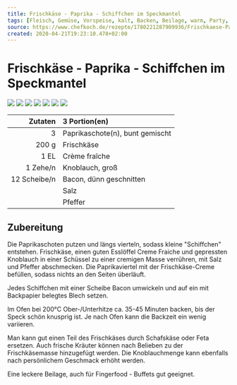 ```yaml
---
title: Frischkäse - Paprika - Schiffchen im Speckmantel
tags: [Fleisch, Gemüse, Vorspeise, kalt, Backen, Beilage, warm, Party, Schnell, einfach, Fingerfood, Snack, Lactose, ketogen, Low Carb]
source: https://www.chefkoch.de/rezepte/1780221287909936/Frischkaese-Paprika-Schiffchen-im-Speckmantel.html
created: 2020-04-21T19:23:10.478+02:00
---
```


# Frischkäse - Paprika - Schiffchen im Speckmantel

![](https://img.chefkoch-cdn.de/rezepte/1780221287909936/bilder/792846/crop-360x240/frischkaese-paprika-schiffchen-im-speckmantel.jpg) ![](https://img.chefkoch-cdn.de/rezepte/1780221287909936/bilder/1130747/crop-360x240/frischkaese-paprika-schiffchen-im-speckmantel.jpg) ![](https://img.chefkoch-cdn.de/rezepte/1780221287909936/bilder/967466/crop-360x240/frischkaese-paprika-schiffchen-im-speckmantel.jpg) ![](https://img.chefkoch-cdn.de/rezepte/1780221287909936/bilder/1118119/crop-360x240/frischkaese-paprika-schiffchen-im-speckmantel.jpg) ![](https://img.chefkoch-cdn.de/rezepte/1780221287909936/bilder/1133727/crop-360x240/frischkaese-paprika-schiffchen-im-speckmantel.jpg) ![](https://img.chefkoch-cdn.de/rezepte/1780221287909936/bilder/1181032/crop-360x240/frischkaese-paprika-schiffchen-im-speckmantel.jpg) ![](https://img.chefkoch-cdn.de/rezepte/1780221287909936/bilder/1156423/crop-360x240/frischkaese-paprika-schiffchen-im-speckmantel.jpg)

|  **Zutaten** | 3 Portion(en)                   |
| -----------: | :------------------------------ |
|            3 | Paprikaschote(n), bunt gemischt |
|        200 g | Frischkäse                      |
|         1 EL | Crème fraîche                   |
|     1 Zehe/n | Knoblauch, groß                 |
| 12 Scheibe/n | Bacon, dünn geschnitten         |
|              | Salz                            |
|              | Pfeffer                         |

## Zubereitung

Die Paprikaschoten putzen und längs vierteln, sodass kleine "Schiffchen" entstehen. Frischkäse, einen guten Esslöffel Creme Fraiche und gepressten Knoblauch in einer Schüssel zu einer cremigen Masse verrühren, mit Salz und Pfeffer abschmecken. Die Paprikaviertel mit der Frischkäse-Creme befüllen, sodass nichts an den Seiten überläuft. 

Jedes Schiffchen mit einer Scheibe Bacon umwickeln und auf ein mit Backpapier belegtes Blech setzen.

Im Ofen bei 200°C Ober-/Unterhitze ca. 35-45 Minuten backen, bis der Speck schön knusprig ist. Je nach Ofen kann die Backzeit ein wenig variieren.

Man kann gut einen Teil des Frischkäses durch Schafskäse oder Feta ersetzen. Auch frische Kräuter können nach Belieben zu der Frischkäsemasse hinzugefügt werden. Die Knoblauchmenge kann ebenfalls nach persönlichem Geschmack erhöht werden.

Eine leckere Beilage, auch für Fingerfood - Buffets gut geeignet.
